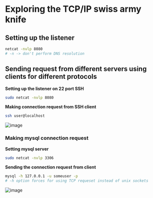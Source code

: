 # Exploring the TCP/IP swiss army knife


## Setting up the listener
```bash
netcat -nvlp 8080
# -n -> don't perform DNS resolution
```

## Sending request from different servers using clients for different protocols

**Setting up the listener on 22 port SSH**
```bash
sudo netcat -nvlp 8080
```

**Making connection request from SSH client**
```bash
ssh user@localhost
```

![image](https://github.com/user-attachments/assets/6bb90f6f-ff78-4613-a681-4f4acfa5e050)

### Making mysql connection request

**Setting mysql server**
```bash
sudo netcat -nvlp 3306
```

**Sending the connection request from client**
```bash
mysql -h 127.0.0.1 -u someuser -p
# -h option forces for using TCP requeset instead of unix sockets
```

![image](https://github.com/user-attachments/assets/eb5f0120-dbbd-4367-bce1-6551445dae97)
